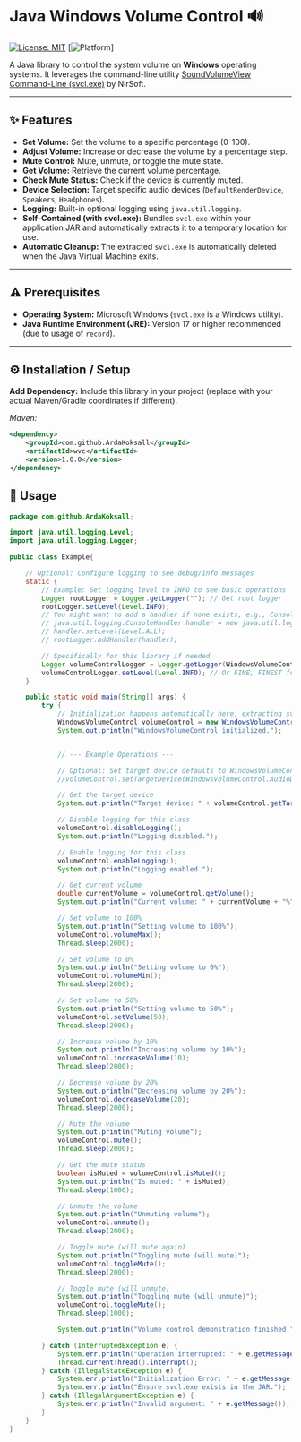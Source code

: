 # Java Windows Volume Control 🔊

[![License: MIT](https://img.shields.io/badge/License-MIT-yellow.svg)](https://opensource.org/licenses/MIT)
[![Platform](https://img.shields.io/badge/Platform-Windows-blue.svg)]


A Java library to control the system volume on **Windows** operating systems. It leverages the command-line utility [SoundVolumeView Command-Line (svcl.exe)](https://www.nirsoft.net/utils/sound_volume_view.html#command_line) by NirSoft.

---

## ✨ Features

*   **Set Volume:** Set the volume to a specific percentage (0-100).
*   **Adjust Volume:** Increase or decrease the volume by a percentage step.
*   **Mute Control:** Mute, unmute, or toggle the mute state.
*   **Get Volume:** Retrieve the current volume percentage.
*   **Check Mute Status:** Check if the device is currently muted.
*   **Device Selection:** Target specific audio devices (`DefaultRenderDevice`, `Speakers`, `Headphones`).
*   **Logging:** Built-in optional logging using `java.util.logging`.
*   **Self-Contained (with svcl.exe):** Bundles `svcl.exe` within your application JAR and automatically extracts it to a temporary location for use.
*   **Automatic Cleanup:** The extracted `svcl.exe` is automatically deleted when the Java Virtual Machine exits.

---

## ⚠️ Prerequisites

*   **Operating System:** Microsoft Windows (`svcl.exe` is a Windows utility).
*   **Java Runtime Environment (JRE):** Version 17 or higher recommended (due to usage of `record`).

---

## ⚙️ Installation / Setup

**Add Dependency:** Include this library in your project (replace with your actual Maven/Gradle coordinates if different).

*Maven:*
```xml
<dependency>
    <groupId>com.github.ArdaKoksall</groupId> 
    <artifactId>wvc</artifactId>             
    <version>1.0.0</version>                 
</dependency>
```

## 🚀 Usage

```java
package com.github.ArdaKoksall;

import java.util.logging.Level;
import java.util.logging.Logger;

public class Example{

    // Optional: Configure logging to see debug/info messages
    static {
        // Example: Set logging level to INFO to see basic operations
        Logger rootLogger = Logger.getLogger(""); // Get root logger
        rootLogger.setLevel(Level.INFO);
        // You might want to add a handler if none exists, e.g., ConsoleHandler
        // java.util.logging.ConsoleHandler handler = new java.util.logging.ConsoleHandler();
        // handler.setLevel(Level.ALL);
        // rootLogger.addHandler(handler);

        // Specifically for this library if needed
        Logger volumeControlLogger = Logger.getLogger(WindowsVolumeControl.class.getName());
        volumeControlLogger.setLevel(Level.INFO); // Or FINE, FINEST for more detail
    }

    public static void main(String[] args) {
        try {
            // Initialization happens automatically here, extracting svcl
            WindowsVolumeControl volumeControl = new WindowsVolumeControl();
            System.out.println("WindowsVolumeControl initialized.");


            // --- Example Operations ---

            // Optional: Set target device defaults to WindowsVolumeControl.AudioDevice.DEFAULT_RENDER_DEVICE
            //volumeControl.setTargetDevice(WindowsVolumeControl.AudioDevice.SPEAKERS); // Optional: Set target device

            // Get the target device
            System.out.println("Target device: " + volumeControl.getTargetDevice());

            // Disable logging for this class
            volumeControl.disableLogging();
            System.out.println("Logging disabled.");

            // Enable logging for this class
            volumeControl.enableLogging();
            System.out.println("Logging enabled.");

            // Get current volume
            double currentVolume = volumeControl.getVolume();
            System.out.println("Current volume: " + currentVolume + "%");

            // Set volume to 100%
            System.out.println("Setting volume to 100%");
            volumeControl.volumeMax();
            Thread.sleep(2000);

            // Set volume to 0%
            System.out.println("Setting volume to 0%");
            volumeControl.volumeMin();
            Thread.sleep(2000);

            // Set volume to 50%
            System.out.println("Setting volume to 50%");
            volumeControl.setVolume(50);
            Thread.sleep(2000);

            // Increase volume by 10%
            System.out.println("Increasing volume by 10%");
            volumeControl.increaseVolume(10);
            Thread.sleep(2000);

            // Decrease volume by 20%
            System.out.println("Decreasing volume by 20%");
            volumeControl.decreaseVolume(20);
            Thread.sleep(2000);

            // Mute the volume
            System.out.println("Muting volume");
            volumeControl.mute();
            Thread.sleep(2000);

            // Get the mute status
            boolean isMuted = volumeControl.isMuted();
            System.out.println("Is muted: " + isMuted);
            Thread.sleep(1000);

            // Unmute the volume
            System.out.println("Unmuting volume");
            volumeControl.unmute();
            Thread.sleep(2000);

            // Toggle mute (will mute again)
            System.out.println("Toggling mute (will mute)");
            volumeControl.toggleMute();
            Thread.sleep(2000);

            // Toggle mute (will unmute)
            System.out.println("Toggling mute (will unmute)");
            volumeControl.toggleMute();
            Thread.sleep(1000);

            System.out.println("Volume control demonstration finished.");

        } catch (InterruptedException e) {
            System.err.println("Operation interrupted: " + e.getMessage());
            Thread.currentThread().interrupt();
        } catch (IllegalStateException e) {
            System.err.println("Initialization Error: " + e.getMessage());
            System.err.println("Ensure svcl.exe exists in the JAR.");
        } catch (IllegalArgumentException e) {
            System.err.println("Invalid argument: " + e.getMessage());
        }
    }
}